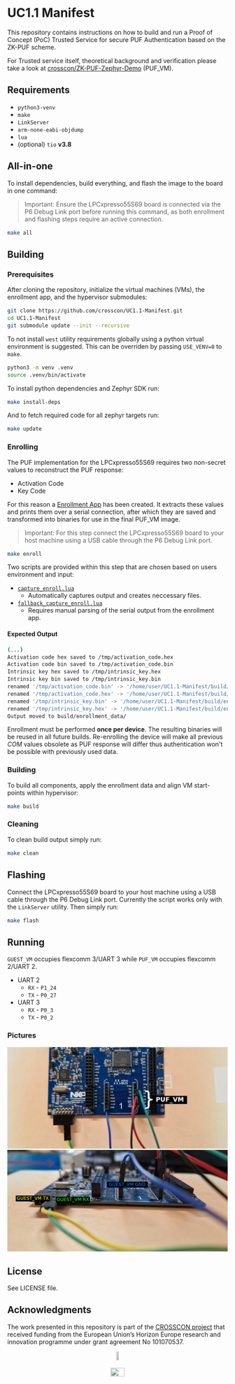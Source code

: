 # UC1.1 Manifest

This repository contains instructions on how to build and run a Proof of Concept
(PoC) Trusted Service for secure PUF Authentication based on the ZK-PUF scheme.

For Trusted service itself, theoretical background and verification please take a
look at [crosscon/ZK-PUF-Zephyr-Demo](https://github.com/crosscon/ZK-PUF-Zephyr-Demo) (PUF_VM).

## Requirements

- `python3-venv`
- `make`
- `LinkServer`
- `arm-none-eabi-objdump`
- `lua`
- (optional) `tio` **v3.8**


## All-in-one

To install dependencies, build everything, and flash the image to the board in
one command:

> Important: Ensure the LPCxpresso55S69 board is connected via the P6 Debug Link
  port before running this command, as both enrollment and flashing steps
  require an active connection.

```sh
make all
```

## Building

### Prerequisites

After cloning the repository, initialize the virtual machines (VMs), the
enrollment app, and the hypervisor submodules:

```sh
git clone https://github.com/crosscon/UC1.1-Manifest.git
cd UC1.1-Manifest
git submodule update --init --recursive
```

To not install `west` utility requirements globally using a python virtual
environment is suggested. This can be overriden by passing `USE_VENV=0` to
`make`.

```sh
python3 -m venv .venv
source .venv/bin/activate
```

To install python dependencies and Zephyr SDK run:

```sh
make install-deps
```

And to fetch required code for all zephyr targets run:

```sh
make update
```

### Enrolling

The PUF implementation for the LPCxpresso55S69 requires two non-secret values to
reconstruct the PUF response:
- Activation Code
- Key Code

For this reason a [Enrollment App](./ENROLLMENT_APP) has been created. It
extracts these values and prints them over a serial connection, after which they
are saved and transformed into binaries for use in the final PUF_VM image.

> Important: For this step connect the LPCxpresso55S69 board to your host
  machine using a USB cable through the P6 Debug Link port.

```sh
make enroll
```

Two scripts are provided within this step that are chosen based on users environment and input:
- [`capture_enroll.lua`](./scripts/capture_enroll.lua)
  - Automatically captures output and creates neccessary files.
- [`fallback_capture_enroll.lua`](./scripts/fallback_capture_enroll.lua)
  - Requires manual parsing of the serial output from the enrollment app.

#### Expected Output

```sh
(...)
Activation code hex saved to /tmp/activation_code.hex
Activation code bin saved to /tmp/activation_code.bin
Intrinsic key hex saved to /tmp/intrinsic_key.hex
Intrinsic key bin saved to /tmp/intrinsic_key.bin
renamed '/tmp/activation_code.bin' -> '/home/user/UC1.1-Manifest/build/enrollment_data/activation_code.bin'
renamed '/tmp/activation_code.hex' -> '/home/user/UC1.1-Manifest/build/enrollment_data/activation_code.hex'
renamed '/tmp/intrinsic_key.bin' -> '/home/user/UC1.1-Manifest/build/enrollment_data/intrinsic_key.bin'
renamed '/tmp/intrinsic_key.hex' -> '/home/user/UC1.1-Manifest/build/enrollment_data/intrinsic_key.hex'
Output moved to build/enrollment_data/
```

Enrollment must be performed **once per device**. The resulting binaries will be
reused in all future builds. Re-enrolling the device will make all previous
$COM$ values obsolete as PUF response will differ thus authentication won't be
possible with previously used data.

### Building

To build all components, apply the enrollment data and align VM start-points
within hypervisor:

```sh
make build
```

### Cleaning

To clean build output simply run:

```sh
make clean
```

## Flashing

Connect the LPCxpresso55S69 board to your host machine using a USB cable through
the P6 Debug Link port. Currently the script works only with the `LinkServer`
utility. Then simply run:

```sh
make flash
```

## Running

`GUEST_VM` occupies flexcomm 3/UART 3 while `PUF_VM` occupies flexcomm 2/UART 2.

- UART 2
    - `RX` - `P1_24`
    - `TX` - `P0_27`
- UART 3
    - `RX` - `P0_3`
    - `TX` - `P0_2`

### Pictures

![](./doc/img/lpc_vm0.jpeg)
![](./doc/img/lpc_vm1.jpeg)

## License

See LICENSE file.

## Acknowledgments

The work presented in this repository is part of the
[CROSSCON project](https://crosscon.eu/) that received funding from the European
Union’s Horizon Europe research and innovation programme under grant agreement
No 101070537.

<p align="center">
    <img src="https://crosscon.eu/sites/crosscon/themes/crosscon/images/eu.svg" width=10% height=10%>
</p>

<p align="center">
    <img src="https://crosscon.eu/sites/crosscon/files/public/styles/large_1080_/public/content-images/media/2023/crosscon_logo.png?itok=LUH3ejzO" width=25% height=25%>
</p>
